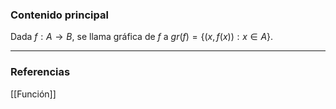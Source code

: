 ### Contenido principal

Dada $f: A \rightarrow B$, se llama gráfica de $f$ a $gr(f) = \{(x, f(x)) : x \in A\}$.

--- 
### Referencias

[[Función]]